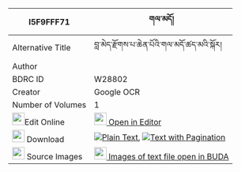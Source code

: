 |I5F9FFF71|གལ་མདོ། 
| --- | --- 
|Alternative Title |བླ་མེད་རྫོགས་པ་ཆེན་པོའི་གལ་མདོ་ཚད་མའི་སྐོར།
|Author | 
|BDRC ID | W28802
|Creator | Google OCR
|Number of Volumes| 1
|<img width="25" src="https://img.icons8.com/color/25/000000/edit-property.png">Edit Online| [<img width="25" src="https://avatars.githubusercontent.com/u/45091458?s=200&v=4"> Open in Editor](http://editor.openpecha.org/I5F9FFF71)
|<img width="25" src="https://img.icons8.com/fluent/48/000000/download-2.png"/>  Download | [![](https://img.icons8.com/color/20/000000/txt.png)Plain Text](https://github.com/Openpecha/I5F9FFF71/releases/download/v1/galdo_plain_I5F9FFF71.zip), [![](https://img.icons8.com/color/20/000000/txt.png)Text with Pagination](https://github.com/Openpecha/I5F9FFF71/releases/download/v1/galdo_pages_I5F9FFF71.zip)
|<img width="25" src="https://img.icons8.com/plasticine/100/000000/pictures-folder.png"/>  Source Images | [<img width="25" src="https://library.bdrc.io/icons/BUDA-small.svg"> Images of text file open in BUDA](https://library.bdrc.io/show/bdr:W28802)